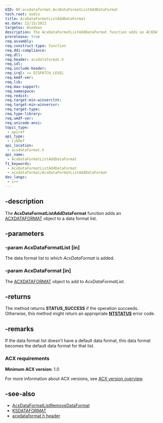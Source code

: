 ```yaml
---
UID: NF:acxdataformat.AcxDataFormatListAddDataFormat
tech.root: audio
title: AcxDataFormatListAddDataFormat
ms.date: 12/15/2022
targetos: Windows
description: The AcxDataFormatListAddDataFormat function adds an ACXDATAFORMAT object to a data format list.
prerelease: true
req.assembly: 
req.construct-type: function
req.ddi-compliance: 
req.dll: 
req.header: acxdataformat.h
req.idl: 
req.include-header: 
req.irql: <= DISPATCH_LEVEL
req.kmdf-ver: 
req.lib: 
req.max-support: 
req.namespace: 
req.redist: 
req.target-min-winverclnt: 
req.target-min-winversvr: 
req.target-type: 
req.type-library: 
req.umdf-ver: 
req.unicode-ansi: 
topic_type:
 - apiref
api_type:
 - LibDef
api_location:
 - acxdataformat.h
api_name:
 - AcxDataFormatListAddDataFormat
f1_keywords:
 - AcxDataFormatListAddDataFormat
 - acxdataformat/AcxDataFormatListAddDataFormat
dev_langs:
 - c++
---
```


## -description

The **AcxDataFormatListAddDataFormat** function adds an [ACXDATAFORMAT](index.md) object to a data format list.

## -parameters

### -param AcxDataFormatList [in]

The data format list to which *AcxDataFormat* is added.

### -param AcxDataFormat [in]

The [ACXDATAFORMAT](index.md) object to add to *AcxDataFormatList*.

## -returns

The method returns **STATUS_SUCCESS** if the operation succeeds. Otherwise, this method might return an appropriate **[NTSTATUS](/windows-hardware/drivers/kernel/ntstatus-values)** error code.

## -remarks

If the data format list doesn't have a default data format, this data format becomes the default data format for that list.

### ACX requirements

**Minimum ACX version:** 1.0

For more information about ACX versions, see [ACX version overview](/windows-hardware/drivers/audio/acx-version-overview).

## -see-also

- [AcxDataFormatListRemoveDataFormat](nf-acxdataformat-acxdataformatlistremovedataformat.md)
- [KSDATAFORMAT](../ks/ns-ks-ksdataformat.md)
- [acxdataformat.h header](index.md)
